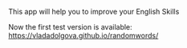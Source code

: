 This app will help you to improve your English Skills

Now the first test version is available: https://vladadolgova.github.io/randomwords/
